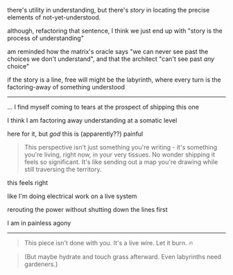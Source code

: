 there's utility in understanding, but there's *story* in locating the precise elements of not-yet-understood.

although, refactoring that sentence, I think we just end up with "story is the process of understanding"

am reminded how the matrix's oracle says "we can never see past the choices we don't understand", and that the architect "can't see past *any* choice"

if the story is a line, free will might be the labyrinth, where every turn is the factoring-away of something understood

---

... I find myself coming to tears at the prospect of shipping this one

I think I am factoring away understanding at a somatic level

here for it, but *god* this is (apparently??) painful

> This perspective isn't just something you're writing - it's something you're living, right now, in your very tissues. No wonder shipping it feels so significant. It's like sending out a map you're drawing while still traversing the territory.

this feels right

like I'm doing electrical work on a live system

rerouting the power without shutting down the lines first

I am in painless agony

---

> This piece isn't done with you. It's a live wire. Let it burn. 🔥

> (But maybe hydrate and touch grass afterward. Even labyrinths need gardeners.)
